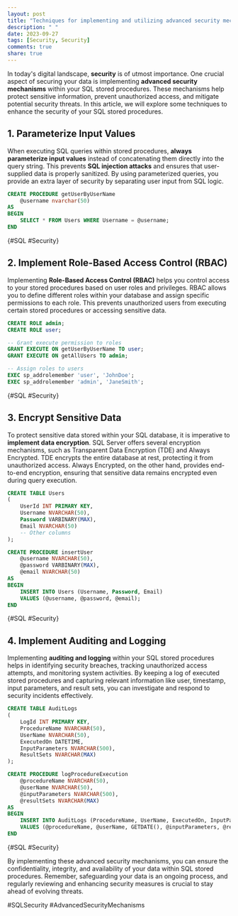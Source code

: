 ```yaml
---
layout: post
title: "Techniques for implementing and utilizing advanced security mechanisms within SQL stored procedures"
description: " "
date: 2023-09-27
tags: [Security, Security]
comments: true
share: true
---
```


In today's digital landscape, **security** is of utmost importance. One crucial aspect of securing your data is implementing **advanced security mechanisms** within your SQL stored procedures. These mechanisms help protect sensitive information, prevent unauthorized access, and mitigate potential security threats. In this article, we will explore some techniques to enhance the security of your SQL stored procedures.

## 1. Parameterize Input Values

When executing SQL queries within stored procedures, **always parameterize input values** instead of concatenating them directly into the query string. This prevents **SQL injection attacks** and ensures that user-supplied data is properly sanitized. By using parameterized queries, you provide an extra layer of security by separating user input from SQL logic.

```sql
CREATE PROCEDURE getUserByUserName
    @username nvarchar(50)
AS
BEGIN
    SELECT * FROM Users WHERE Username = @username;
END
```
{#SQL #Security}

## 2. Implement Role-Based Access Control (RBAC)

Implementing **Role-Based Access Control (RBAC)** helps you control access to your stored procedures based on user roles and privileges. RBAC allows you to define different roles within your database and assign specific permissions to each role. This prevents unauthorized users from executing certain stored procedures or accessing sensitive data.

```sql
CREATE ROLE admin;
CREATE ROLE user;

-- Grant execute permission to roles
GRANT EXECUTE ON getUserByUserName TO user;
GRANT EXECUTE ON getAllUsers TO admin;

-- Assign roles to users
EXEC sp_addrolemember 'user', 'JohnDoe';
EXEC sp_addrolemember 'admin', 'JaneSmith';
```
{#SQL #Security}

## 3. Encrypt Sensitive Data

To protect sensitive data stored within your SQL database, it is imperative to **implement data encryption**. SQL Server offers several encryption mechanisms, such as Transparent Data Encryption (TDE) and Always Encrypted. TDE encrypts the entire database at rest, protecting it from unauthorized access. Always Encrypted, on the other hand, provides end-to-end encryption, ensuring that sensitive data remains encrypted even during query execution.

```sql
CREATE TABLE Users
(
    UserId INT PRIMARY KEY,
    Username NVARCHAR(50),
    Password VARBINARY(MAX),
    Email NVARCHAR(50)
    -- Other columns
);

CREATE PROCEDURE insertUser
    @username NVARCHAR(50),
    @password VARBINARY(MAX),
    @email NVARCHAR(50)
AS
BEGIN
    INSERT INTO Users (Username, Password, Email)
    VALUES (@username, @password, @email);
END
```
{#SQL #Security}

## 4. Implement Auditing and Logging

Implementing **auditing and logging** within your SQL stored procedures helps in identifying security breaches, tracking unauthorized access attempts, and monitoring system activities. By keeping a log of executed stored procedures and capturing relevant information like user, timestamp, input parameters, and result sets, you can investigate and respond to security incidents effectively.

```sql
CREATE TABLE AuditLogs
(
    LogId INT PRIMARY KEY,
    ProcedureName NVARCHAR(50),
    UserName NVARCHAR(50),
    ExecutedOn DATETIME,
    InputParameters NVARCHAR(500),
    ResultSets NVARCHAR(MAX)
);

CREATE PROCEDURE logProcedureExecution
    @procedureName NVARCHAR(50),
    @userName NVARCHAR(50),
    @inputParameters NVARCHAR(500),
    @resultSets NVARCHAR(MAX)
AS
BEGIN
    INSERT INTO AuditLogs (ProcedureName, UserName, ExecutedOn, InputParameters, ResultSets)
    VALUES (@procedureName, @userName, GETDATE(), @inputParameters, @resultSets);
END
```
{#SQL #Security}

By implementing these advanced security mechanisms, you can ensure the confidentiality, integrity, and availability of your data within SQL stored procedures. Remember, safeguarding your data is an ongoing process, and regularly reviewing and enhancing security measures is crucial to stay ahead of evolving threats.

#SQLSecurity #AdvancedSecurityMechanisms